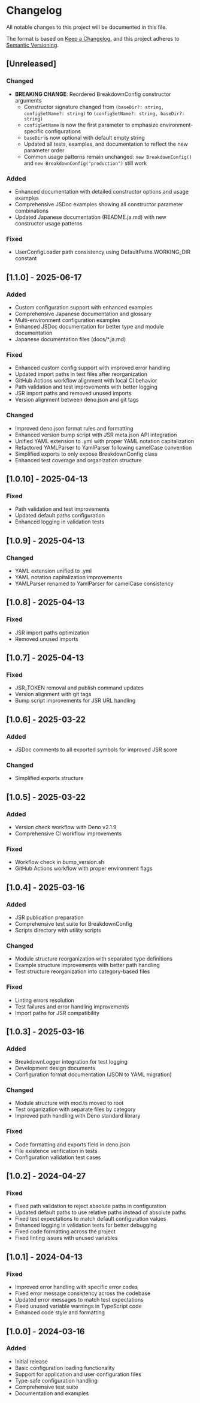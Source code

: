 # Changelog

All notable changes to this project will be documented in this file.

The format is based on [Keep a Changelog](https://keepachangelog.com/en/1.0.0/),
and this project adheres to [Semantic Versioning](https://semver.org/spec/v2.0.0.html).

## [Unreleased]

### Changed
- **BREAKING CHANGE**: Reordered BreakdownConfig constructor arguments
  - Constructor signature changed from `(baseDir?: string, configSetName?: string)` to `(configSetName?: string, baseDir?: string)`
  - `configSetName` is now the first parameter to emphasize environment-specific configurations
  - `baseDir` is now optional with default empty string
  - Updated all tests, examples, and documentation to reflect the new parameter order
  - Common usage patterns remain unchanged: `new BreakdownConfig()` and `new BreakdownConfig("production")` still work

### Added
- Enhanced documentation with detailed constructor options and usage examples
- Comprehensive JSDoc examples showing all constructor parameter combinations
- Updated Japanese documentation (README.ja.md) with new constructor usage patterns

### Fixed
- UserConfigLoader path consistency using DefaultPaths.WORKING_DIR constant

## [1.1.0] - 2025-06-17

### Added
- Custom configuration support with enhanced examples
- Comprehensive Japanese documentation and glossary
- Multi-environment configuration examples
- Enhanced JSDoc documentation for better type and module documentation
- Japanese documentation files (docs/*.ja.md)

### Fixed
- Enhanced custom config support with improved error handling
- Updated import paths in test files after reorganization
- GitHub Actions workflow alignment with local CI behavior
- Path validation and test improvements with better logging
- JSR import paths and removed unused imports
- Version alignment between deno.json and git tags

### Changed
- Improved deno.json format rules and formatting
- Enhanced version bump script with JSR meta.json API integration
- Unified YAML extension to .yml with proper YAML notation capitalization
- Refactored YAMLParser to YamlParser following camelCase convention
- Simplified exports to only expose BreakdownConfig class
- Enhanced test coverage and organization structure

## [1.0.10] - 2025-04-13

### Fixed
- Path validation and test improvements
- Updated default paths configuration
- Enhanced logging in validation tests

## [1.0.9] - 2025-04-13

### Changed
- YAML extension unified to .yml
- YAML notation capitalization improvements
- YAMLParser renamed to YamlParser for camelCase consistency

## [1.0.8] - 2025-04-13

### Fixed
- JSR import paths optimization
- Removed unused imports

## [1.0.7] - 2025-04-13

### Fixed
- JSR_TOKEN removal and publish command updates
- Version alignment with git tags
- Bump script improvements for JSR URL handling

## [1.0.6] - 2025-03-22

### Added
- JSDoc comments to all exported symbols for improved JSR score

### Changed
- Simplified exports structure

## [1.0.5] - 2025-03-22

### Added
- Version check workflow with Deno v2.1.9
- Comprehensive CI workflow improvements

### Fixed
- Workflow check in bump_version.sh
- GitHub Actions workflow with proper environment flags

## [1.0.4] - 2025-03-16

### Added
- JSR publication preparation
- Comprehensive test suite for BreakdownConfig
- Scripts directory with utility scripts

### Changed
- Module structure reorganization with separated type definitions
- Example structure improvements with better path handling
- Test structure reorganization into category-based files

### Fixed
- Linting errors resolution
- Test failures and error handling improvements
- Import paths for JSR compatibility

## [1.0.3] - 2025-03-16

### Added
- BreakdownLogger integration for test logging
- Development design documents
- Configuration format documentation (JSON to YAML migration)

### Changed
- Module structure with mod.ts moved to root
- Test organization with separate files by category
- Improved path handling with Deno standard library

### Fixed
- Code formatting and exports field in deno.json
- File existence verification in tests
- Configuration validation test cases

## [1.0.2] - 2024-04-27

### Fixed
- Fixed path validation to reject absolute paths in configuration
- Updated default paths to use relative paths instead of absolute paths
- Fixed test expectations to match default configuration values
- Enhanced logging in validation tests for better debugging
- Fixed code formatting across the project
- Fixed linting issues with unused variables

## [1.0.1] - 2024-04-13

### Fixed
- Improved error handling with specific error codes
- Fixed error message consistency across the codebase
- Updated error messages to match test expectations
- Fixed unused variable warnings in TypeScript code
- Enhanced code style and formatting

## [1.0.0] - 2024-03-16

### Added
- Initial release
- Basic configuration loading functionality
- Support for application and user configuration files
- Type-safe configuration handling
- Comprehensive test suite
- Documentation and examples 